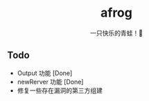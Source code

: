 <center> <h1>afrog</h1> 一只快乐的青蛙！🐸</center>

## Todo
- Output 功能 [Done]
- newRerver 功能 [Done]
- 修复一些存在漏洞的第三方组建

